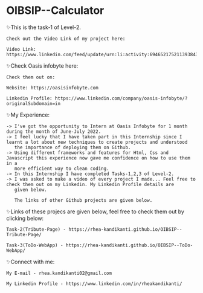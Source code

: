 # OIBSIP--Calculator


✨This is the task-1 of Level-2.

    Check out the Video Link of my project here:

    Video Link: https://www.linkedin.com/feed/update/urn:li:activity:6946521752113938432/




✨Check Oasis infobyte here:

    Check them out on:

    Website: https://oasisinfobyte.com

    Linkedin Profile: https://www.linkedin.com/company/oasis-infobyte/?originalSubdomain=in




✨My Experience:

    -> I've got the opportunity to Intern at Oasis Infobyte for 1 month during the month of June-July 2022. 
    -> I feel lucky that I have taken part in this Internship since I learnt a lot about new techniques to create projects and understood 
       the importance of deploying them on Github. 
    -> Using different frameworks and features for Html, Css and Javascript this experience now gave me confidence on how to use them in a 
       more efficient way to clean coding. 
    -> In this Internship I have completed Tasks-1,2,3 of Level-2.
    -> I was asked to make a video of every project I made... Feel free to check them out on my Linkedin. My Linkedin Profile details are 
       given below.
       
       The links of other Github projects are given below.
    
  
  
  
✨Links of these projecs are given below, feel free to check them out by clicking below:

    Task-2(Tribute-Page) - https://rhea-kandikanti.github.io/OIBSIP--Tribute-Page/

    Task-3(ToDo-WebApp) - https://rhea-kandikanti.github.io/OIBSIP--ToDo-WebApp/




✨Connect with me:

    My E-mail - rhea.kandikanti02@gmail.com 

    My Linkedin Profile - https://www.linkedin.com/in/rheakandikanti/
